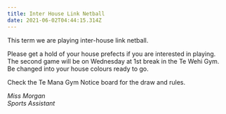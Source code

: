 ```yaml
---
title: Inter House Link Netball
date: 2021-06-02T04:44:15.314Z
---
```

This term we are playing inter-house link netball.  

Please get a hold of your house prefects if you are interested in playing.  
The second game will be on Wednesday at 1st break in the Te Wehi Gym.  
Be changed into your house colours ready to go.

Check the Te Mana Gym Notice board for the draw and rules.  

*Miss Morgan  
Sports Assistant*

 	